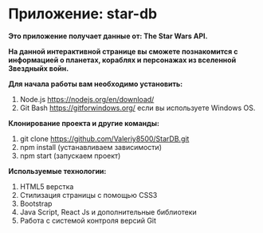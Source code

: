 # Приложение: star-db

**Это приложение получает данные от: The Star Wars API.**

**На данной интерактивной странице вы сможете познакомится с информацией о планетах, кораблях и персонажах из вселенной Звездныйх войн.**

**Для начала работы вам необходимо установить:**
1. Node.js https://nodejs.org/en/download/
2. Git Bash https://gitforwindows.org/ если вы используете Windows OS.

**Клонирование проекта и другие команды:**

1. git clone https://github.com/Valeriy8500/StarDB.git
2. npm install (устанавливаем зависимости)
3. npm start (запускаем проект)

**Используемые технологии:**
1. HTML5 верстка
2. Стилизация страницы с помощью CSS3
3. Bootstrap
4. Java Script, React Js и дополнительные библиотеки
5. Работа с системой контроля версий Git

